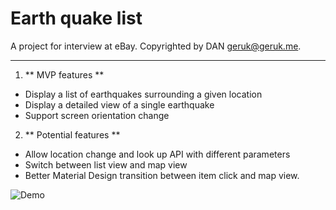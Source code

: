 Earth quake list
===
A project for interview at eBay. 
Copyrighted by DAN geruk@geruk.me.

---

1. ** MVP features **
 * Display a list of earthquakes surrounding a given location
 * Display a detailed view of a single earthquake
 * Support screen orientation change
2. ** Potential features **
 * Allow location change and look up API with different parameters
 * Switch between list view and map view
 * Better Material Design transition between item click and map view.

![Demo](demo.gif)
